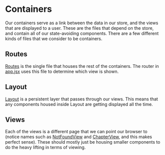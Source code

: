 Containers
==========
Our containers serve as a link between the data in our store, and the views that are displayed to a user. These are the files that depend on the store, and contain all of our state-avoiding components. There are a few different kinds of files that we consider to be containers.

Routes
------
[Routes](./Routes) is the single file that houses the rest of the containers. The router in [app.jsx](../app.jsx) uses this file to determine which view is shown.

Layout
------
[Layout](./Layout) is a persistent layer that passes through our views. This means that any components housed inside Layout are getting displayed all the time.

Views
-----
Each of the views is a different page that we can point our browser to (notice names such as [NotFoundView](./NotFoundView) and [ChapterView](./ChapterView), and this makes perfect sense). These should mostly just be housing smaller components to do the heavy lifting in terms of viewing.
